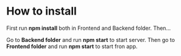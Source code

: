 # How to install

First run **npm install** both in Frontend and Backend folder. Then...

Go to **Backend folder** and run **npm start** to start server. Then go to **Frontend folder** and run **npm start** to start fron app.

